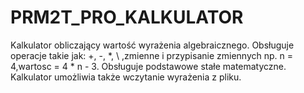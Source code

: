 # PRM2T_PRO_KALKULATOR

Kalkulator obliczający wartość wyrażenia algebraicznego. Obsługuje operacje takie jak:
+, -, \*, \\ ,zmienne i przypisanie zmiennych np. n = 4,wartosc = 4 * n - 3. Obsługuje podstawowe stałe matematyczne. Kalkulator umożliwia także
wczytanie wyrażenia z pliku.